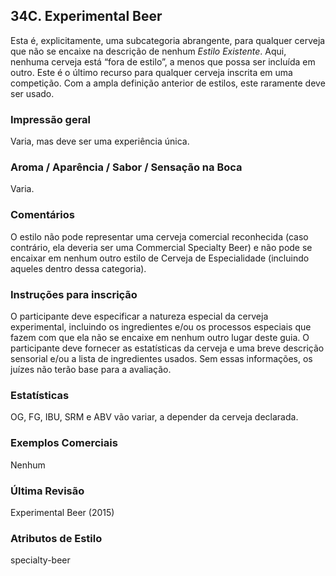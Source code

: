 ## 34C. Experimental Beer

Esta é, explicitamente, uma subcategoria abrangente, para qualquer cerveja que não se encaixe na descrição de nenhum *Estilo Existente*. Aqui, nenhuma cerveja está “fora de estilo”, a menos que possa ser incluída em outro. Este é o último recurso para qualquer cerveja inscrita em uma competição. Com a ampla definição anterior de estilos, este raramente deve ser usado.

### Impressão geral

Varia, mas deve ser uma experiência única.

### Aroma / Aparência / Sabor / Sensação na Boca

Varia.

### Comentários

O estilo não pode representar uma cerveja comercial reconhecida (caso contrário, ela deveria ser uma Commercial Specialty Beer) e não pode se encaixar em nenhum outro estilo de Cerveja de Especialidade (incluindo aqueles dentro dessa categoria).

### Instruções para inscrição

O participante deve especificar a natureza especial da cerveja experimental, incluindo os ingredientes e/ou os processos especiais que fazem com que ela não se encaixe em nenhum outro lugar deste guia. O participante deve fornecer as estatísticas da cerveja e uma breve descrição sensorial e/ou a lista de ingredientes usados. Sem essas informações, os juízes não terão base para a avaliação.

### Estatísticas

OG, FG, IBU, SRM e ABV vão variar, a depender da cerveja declarada.

### Exemplos Comerciais

Nenhum

### Última Revisão

Experimental Beer (2015)

### Atributos de Estilo

specialty-beer
